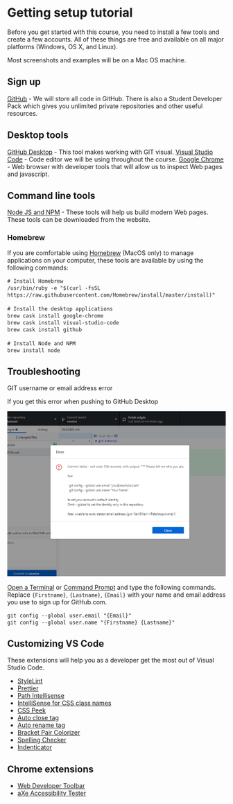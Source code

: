 # Getting setup tutorial

Before you get started with this course, you need to install a few tools and create a few accounts. All of these things are free and available on all major platforms (Windows, OS X, and Linux).

Most screenshots and examples will be on a Mac OS machine.

## Sign up

[GitHub](https://github.com) - We will store all code in GitHub. There is also a Student Developer Pack which gives you unlimited private repositories and other useful resources.

## Desktop tools

[GitHub Desktop](https://desktop.github.com/) - This tool makes working with GIT visual.
[Visual Studio Code](https://code.visualstudio.com/) - Code editor we will be using throughout the course.
[Google Chrome](https://www.google.com/chrome/) - Web browser with developer tools that will allow us to inspect Web pages and javascript.

## Command line tools

[Node JS and NPM](https://nodejs.org/en/download/) - These tools will help us build modern Web pages.
These tools can be downloaded from the website.

### Homebrew

If you are comfortable using [Homebrew](https://brew.sh/) (MacOS only) to manage applications on your computer, these tools are available by using the following commands:

```
# Install Homebrew
/usr/bin/ruby -e "$(curl -fsSL https://raw.githubusercontent.com/Homebrew/install/master/install)"

# Install the desktop applications
brew cask install google-chrome
brew cask install visual-studio-code
brew cask install github

# Install Node and NPM
brew install node
```

## Troubleshooting

GIT username or email address error

If you get this error when pushing to GitHub Desktop

![Git username error](./images/getting-setup/github-auth-error.png)

[Open a Terminal](https://www.wikihow.com/Open-a-Terminal-Window-in-Mac) or [Command Prompt](https://www.digitalcitizen.life/7-ways-launch-command-prompt-windows-7-windows-8) and type the following commands. Replace `{Firstname}`, `{Lastname}`, `{Email}` with your name and email address you use to sign up for GitHub.com.

```
git config --global user.email "{Email}"
git config --global user.name "{Firstname} {Lastname}"
```

## Customizing VS Code

These extensions will help you as a developer get the most out of Visual Studio Code.

- [StyleLint](https://marketplace.visualstudio.com/items?itemName=shinnn.stylelint)
- [Prettier](https://marketplace.visualstudio.com/items?itemName=esbenp.prettier-vscode)
- [Path Intellisense](https://marketplace.visualstudio.com/items?itemName=christian-kohler.path-intellisense)
- [IntelliSense for CSS class names](https://marketplace.visualstudio.com/items?itemName=Zignd.html-css-class-completion)
- [CSS Peek](https://marketplace.visualstudio.com/items?itemName=pranaygp.vscode-css-peek)
- [Auto close tag](https://marketplace.visualstudio.com/items?itemName=formulahendry.auto-close-tag)
- [Auto rename tag](https://marketplace.visualstudio.com/items?itemName=formulahendry.auto-rename-tag)
- [Bracket Pair Colorizer](https://marketplace.visualstudio.com/items?itemName=CoenraadS.bracket-pair-colorizer)
- [Spelling Checker](https://marketplace.visualstudio.com/items?itemName=streetsidesoftware.code-spell-checker)
- [Indenticator](https://marketplace.visualstudio.com/items?itemName=SirTori.indenticator)

## Chrome extensions

- [Web Developer Toolbar](https://chrispederick.com/work/web-developer/)
- [aXe Accessibility Tester](https://chrome.google.com/webstore/detail/axe/lhdoppojpmngadmnindnejefpokejbdd?hl=en-US)